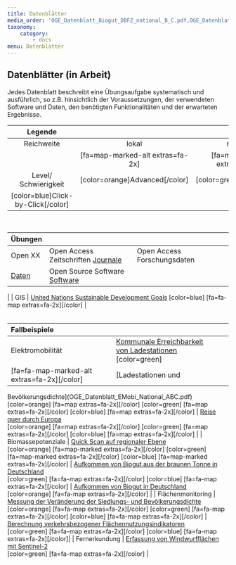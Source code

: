```yaml
---
title: Datenblätter
media_order: 'OGE_Datenblatt_Biogut_DBFZ_national_B_C.pdf,OGE_Datenblatt_BKG_Fernerkundung.pdf,OGE_Datenblatt_DBFZ_Biogut_national_A.pdf,OGE_Datenblatt_DBFZ_Quick_Scan_A_B_C.pdf,OGE_Datenblatt_EMobi_Lokal_Basic.pdf,OGE_Datenblatt_FM_dichte_vg.pdf,OGE_Datenblatt_FM_verkehrsindikatoren.pdf,OGE_Datenblatt_OpenXX_DesktopGIS.pdf,OGE_Datenblatt_OpenXX_Journale.pdf,OGE_Datenblatt_OpenXX_Repositories.pdf,OGE_Datenblatt_SDG_Global_Click.pdf,OGE_Datenblatt_EMobi_National_ABC.pdf,OGE_Datenblatt_EMobi_Global_ABC.pdf,OGE_Datenblatt_EMobi_Lokal_ABC.pdf'
taxonomy:
    category:
        - docs
menu: Datenblätter
---
```


## Datenblätter (in Arbeit)

Jedes Datenblatt beschreibt eine Übungsaufgabe systematisch und ausführlich, so z.B. hinsichtlich der Voraussetzungen,
der verwendeten Software und Daten, den benötigten Funktionalitäten und der erwarteten Ergebnisse.

| Legende | | | |
| :-: | :-: | :-: | :-: |
| Reichweite | lokal | regional | national/global |
| | [fa=map-marked-alt extras=fa-2x] | [fa=map-marked extras=fa-2x] | [fa=fa-map extras=fa-2x] |
| Level/ Schwierigkeit | [color=orange]Advanced[/color] | [color=green]Basic[/color] |
[color=blue]Click-by-Click[/color] |
<br>

| Übungen | | | |
| :----- | :----- | :----- | :----- |
| Open XX | Open Access Zeitschriften [Journale](OGE_Datenblatt_OpenXX_Journale.pdf) | Open Access Forschungsdaten
[Daten](OGE_Datenblatt_OpenXX_Repositories.pdf) | Open Source Software [Software](OGE_Datenblatt_OpenXX_DesktopGIS.pdf)<br>
|
| GIS | [United Nations Sustainable Development Goals](OGE_Datenblatt_SDG_Global_Click.pdf) [color=blue] [fa=fa-map
extras=fa-2x][/color] |
<br><br>

| Fallbeispiele | | | |
| :----- | :----- | :----- | :----- |
| Elektromobilität | [Kommunale Erreichbarkeit von Ladestationen](OGE_Datenblatt_EMobi_Lokal_ABC.pdf)<br> [color=green]
[fa=fa-map-marked-alt extras=fa-2x][/color] | [Ladestationen und
Bevölkerungsdichte](OGE_Datenblatt_EMobi_National_ABC.pdf)<br>[color=orange] [fa=map extras=fa-2x][/color] [color=green]
[fa=map extras=fa-2x][/color] [color=blue] [fa=map extras=fa-2x][/color] | [Reise quer durch
Europa](OGE_Datenblatt_EMobi_Global_ABC.pdf)<br> [color=orange] [fa=map extras=fa-2x][/color] [color=green] [fa=map
extras=fa-2x][/color] [color=blue] [fa=map extras=fa-2x][/color] |
| Biomassepotenziale | [Quick Scan auf regionaler Ebene](OGE_Datenblatt_DBFZ_Quick_Scan_A_B_C.pdf)<br> [color=orange]
[fa=map-marked extras=fa-2x][/color] [color=green] [fa=map-marked extras=fa-2x][/color] [color=blue] [fa=map-marked
extras=fa-2x][/color] | [Aufkommen von Biogut aus der braunen Tonne in
Deutschland](OGE_Datenblatt_Biogut_DBFZ_national_B_C.pdf)<br> [color=green] [fa=fa-map extras=fa-2x][/color] [color=blue]
[fa=fa-map extras=fa-2x][/color] | [Aufkommen von Biogut in Deutschland](OGE_Datenblatt_DBFZ_Biogut_national_A.pdf)<br>
[color=orange] [fa=fa-map extras=fa-2x][/color] |
| Flächenmonitoring | [Messung der Veränderung der Siedlungs- und Bevölkerungsdichte](OGE_Datenblatt_FM_dichte_vg.pdf)<br>
[color=orange] [fa=fa-map extras=fa-2x][/color] [color=green] [fa=fa-map extras=fa-2x][/color] [color=blue] [fa=fa-map
extras=fa-2x][/color] | [Berechnung verkehrsbezogener
Flächennutzungsindikatoren](OGE_Datenblatt_FM_verkehrsindikatoren.pdf)<br> [color=green] [fa=fa-map extras=fa-2x][/color]
[color=blue] [fa=fa-map extras=fa-2x][/color]|
| Fernerkundung | [Erfassung von Windwurfflächen mit Sentinel-2](OGE_Datenblatt_BKG_Fernerkundung.pdf)<br> [color=green]
[fa=fa-map extras=fa-2x][/color] |
<br>